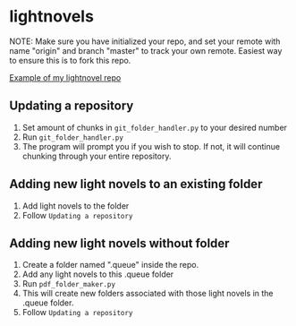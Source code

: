 # lightnovels

NOTE: Make sure you have initialized your repo, and set your remote with name "origin" and branch "master" to track your own remote. Easiest way to ensure this is to fork this repo.

[Example of my lightnovel repo](https://github.com/AsianKoala/lightnovels)
 
## Updating a repository
1. Set amount of chunks in `git_folder_handler.py` to your desired number
2. Run `git_folder_handler.py`
3. The program will prompt you if you wish to stop. If not, it will continue chunking through your entire repository.

## Adding new light novels to an existing folder
1. Add light novels to the folder
2. Follow `Updating a repository`

## Adding new light novels without folder
1. Create a folder named ".queue" inside the repo.
2. Add any light novels to this .queue folder
3. Run `pdf_folder_maker.py`
4. This will create new folders associated with those light novels in the .queue folder.
5. Follow `Updating a repository` 
